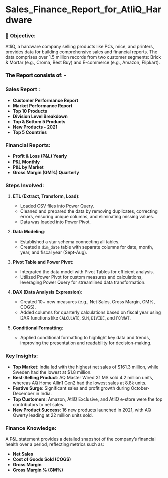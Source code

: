 # Sales_Finance_Report_for_AtliQ_Hardware



### 🎯 Objective:
AtliQ, a hardware company selling products like PCs, mice, and printers, provides data for building comprehensive sales and financial reports. The data comprises over 1.5 million records from two customer segments: Brick & Mortar (e.g., Croma, Best Buy) and E-commerce (e.g., Amazon, Flipkart).

### 𝐓𝐡𝐞 𝐑𝐞𝐩𝐨𝐫𝐭 𝐜𝐨𝐧𝐬𝐢𝐬𝐭𝐬 𝐨𝐟: -

###  Sales Report :
- **Customer Performance Report**
- **Market Performance Report**
- **Top 10 Products**
- **Division Level Breakdown**
- **Top & Bottom 5 Products**
- **New Products - 2021**
- **Top 5 Countries**

### Financial Reports:
- **Profit & Loss (P&L) Yearly**
- **P&L Monthly**
- **P&L by Market**
- **Gross Margin (GM%) Quarterly**

### Steps Involved:
1. **ETL (Extract, Transform, Load)**: 
   - Loaded CSV files into Power Query.
   - Cleaned and prepared the data by removing duplicates, correcting errors, ensuring unique columns, and eliminating missing values.
   - Data was loaded into Power Pivot.

2. **Data Modeling**:
   - Established a star schema connecting all tables.
   - Created a `dim_date` table with separate columns for date, month, year, and fiscal year (Sept-Aug).
   
3. **Pivot Table and Power Pivot**:
   - Integrated the data model with Pivot Tables for efficient analysis.
   - Utilized Power Pivot for custom measures and calculations, leveraging Power Query for streamlined data transformation.

4. **DAX (Data Analysis Expression)**:
   - Created 10+ new measures (e.g., Net Sales, Gross Margin, GM%, COGS).
   - Added columns for quarterly calculations based on fiscal year using DAX functions like `CALCULATE`, `SUM`, `DIVIDE`, and `FORMAT`.

5. **Conditional Formatting**:
   - Applied conditional formatting to highlight key data and trends, improving the presentation and readability for decision-making.

### Key Insights:
- **Top Market**: India led with the highest net sales of $161.3 million, while Sweden had the lowest at $1.8 million.
- **Best-Selling Product**: AQ Master Wired X1 MS sold 4.2 million units, whereas AQ Home Allin1 Gen2 had the lowest sales at 8.8k units.
- **Festive Surge**: Significant sales and profit growth during October-December in India.
- **Top Customers**: Amazon, AtliQ Exclusive, and AtliQ e-store were the top contributors to net sales.
- **New Product Success**: 16 new products launched in 2021, with AQ Qwerty leading at 22 million units sold.

### Finance Knowledge:
A P&L statement provides a detailed snapshot of the company’s financial health over a period, reflecting metrics such as:
- **Net Sales**
- **Cost of Goods Sold (COGS)**
- **Gross Margin**
- **Gross Margin % (GM%)**









